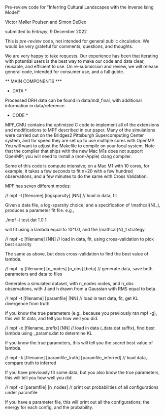 Pre-review code for "Inferring Cultural Landscapes with the Inverse Ising Model"

Victor Møller Poulsen and Simon DeDeo

submitted to *Entropy*, 9 December 2022

This is *pre-review* code, not intended for general public circulation. We would be very grateful for comments, questions, and thoughts.

We are very happy to take requests. Our experience has been that iterating with potential users is the best way to make our code and data clear, reusable, and efficient to use. On re-submission and review, we will release general code, intended for consumer use, and a full guide.

** MAIN COMPONENTS ***

* DATA *

Processed DRH data can be found in data/mdl_final, with additional information in data/reference.

* CODE *

MPF_CMU contains the optimized C code to implement all of the extensions and modifications to MPF described in our paper. Many of the simulations were carried out on the Bridges2 Pittsburgh Supercomputing Center system, and for speed they are set up to use multiple cores with OpenMP. You will want to adjust the Makefile to compile on your local system. Note that the compiler that ships with the new Mac M1s does not support OpenMP; you will need to install a (non-Apple) clang compiler.

Some of this code is compute intensive; on a Mac M1 with 10 cores, for example, it takes a few seconds to fit n=20 with a few hundred observations, and a few minutes to do the same with Cross Validation.

MPF has seven different modes:

// mpf -l [filename] [logsparsity] [NN] // load in data, fit

Given a data file, a log-sparsity choice, and a specification of \mathcal{N}_i, produces a parameter fit file. e.g.,

./mpf -l test.dat 1.0 1

will fit using a lambda equal to 10^1.0, and the \mathcal{N}_1 strategy.

// mpf -c [filename] [NN] // load in data, fit, using cross-validation to pick best sparsity

The same as above, but does cross-validation to find the best value of lambda.

// mpf -g [filename] [n_nodes] [n_obs] [beta] // generate data, save both parameters and data to files

Generates a simulated dataset, with n_nodes nodes, and n_obs observations, with J and h drawn from a Gaussian with RMS equal to beta.

// mpf -t [filename] [paramfile] [NN] // load in test data, fit, get KL divergence from truth

If you know the true parameters (e.g., because you previously ran mpf -g), this will fit data, and tell you how well you did.

// mpf -o [filename_prefix] [NN] // load in data (_data.dat suffix), find best lambda using _params.dat to determine KL

If you know the true parameters, this will tell you the secret best value of lambda.

// mpf -k [filename] [paramfile_truth] [paramfile_inferred] // load data, compare truth to inferred

If you have previously fit some data, but you also know the true parameters, this will tell you how well you did.

// mpf -z [paramfile] [n_nodes]  // print out probabilities of all configurations under paramfile

If you have a parameter file, this will print out all the configurations, the energy for each config, and the probability.